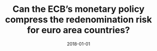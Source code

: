 ---
title: "Can the ECB’s monetary policy compress the redenomination risk for euro area countries?"
authors:
- admin
date: "2018-01-01"
doi: ""

# Schedule page publish date (NOT publication's date).
publishDate: "2018-01-01T00:00:00Z"

# Publication type.
# Accepts a single type but formatted as a YAML list (for Hugo requirements).
# Enter a publication type from the CSL standard.
publication_types: ["article"]

# Publication name and optional abbreviated publication name.
publication: "*Work in progress*"

abstract: ""

# Summary. An optional shortened abstract.
summary: ""

---